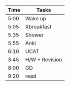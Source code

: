 | Time | Tasks          |
| ---- | -------------- |
| 5:00 | Wake up        |
| 5:05 | Xbreakfast     |
| 5:35 | Shower         |
| 5:55 | Anki           |
| 6:10 | UCAT           |
| 3:45 | H/W + Revision |
| 8:00 | GD             |
| 9:20 | read           |
